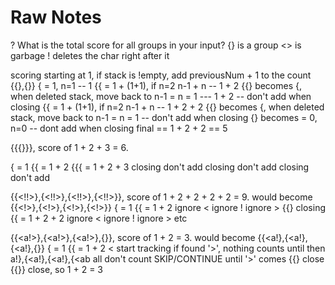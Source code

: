 # Raw Notes

? What is the total score for all groups in your input?
{} is a group
<> is garbage
! deletes the char right after it

scoring
starting at 1, if stack is !empty, add previousNum + 1 to the count
{{},{}}
{ = 1, n=1 -- 1
		{{ = 1 + (1+1), if n=2 n-1 + n -- 1 + 2
	{{} becomes {, when deleted stack, move back to n-1 = n = 1 --- 1 + 2 -- don't add when closing
		{{ = 1 + (1+1), if n=2 n-1 + n -- 1 + 2 + 2
	{{} becomes {, when deleted stack, move back to n-1 = n = 1 -- don't add when closing
{} becomes = 0, n=0 -- dont add when closing
final == 1 + 2 + 2 == 5

{{{}}}, score of 1 + 2 + 3 = 6.

{ = 1
	{{ = 1 + 2
		{{{ = 1 + 2 + 3
		closing don't add
	closing don't add
closing don't add

{{<!!>},{<!!>},{<!!>},{<!!>}}, score of 1 + 2 + 2 + 2 + 2 = 9.
would become
{{<!>},{<!>},{<!>},{<!>}}
{ = 1
	{{ = 1 + 2
  ignore <
  ignore !
  ignore >
{{} closing
	{{ = 1 + 2 + 2
  ignore <
  ignore !
  ignore >
  etc

  {{<a!>},{<a!>},{<a!>},{<ab>}}, score of 1 + 2 = 3.
would become
{{<a!},{<a!},{<a!},{<ab>}}
{ = 1
{{ = 1 + 2
  < start tracking if found '>', nothing counts until then
a!},{<a!},{<a!},{<ab all don't count SKIP/CONTINUE
until '>' comes
{{} close
{{}} close, so 1 + 2 = 3



